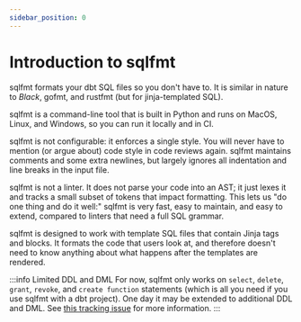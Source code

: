 ```yaml
---
sidebar_position: 0
---
```


# Introduction to sqlfmt

sqlfmt formats your dbt SQL files so you don't have to. It is similar in nature to *Black*, gofmt, and rustfmt (but for jinja-templated SQL).

sqlfmt is a command-line tool that is built in Python and runs on MacOS, Linux, and Windows, so you can run it locally and in CI.

sqlfmt is not configurable: it enforces a single style. You will never have to mention (or argue about) code style in code reviews again. sqlfmt maintains comments and some extra newlines, but largely ignores all indentation and line breaks in the input file.

sqlfmt is not a linter. It does not parse your code into an AST; it just lexes it and tracks a small subset of tokens that impact formatting. This lets us "do one thing and do it well:" sqlfmt is very fast, easy to maintain, and easy to extend, compared to linters that need a full SQL grammar.

sqlfmt is designed to work with template SQL files that contain Jinja tags and blocks. It formats the code that users look at, and therefore doesn't need to know anything about what happens after the templates are rendered.

:::info Limited DDL and DML
For now, sqlfmt only works on `select`, `delete`, `grant`, `revoke`, and `create function` statements (which is all you need if you use sqlfmt with a dbt project). One day it may be extended to additional DDL and DML. See [this tracking issue](https://github.com/tconbeer/sqlfmt/issues/262) for more information.
:::